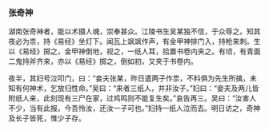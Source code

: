 <script type="text/javascript">
    var head = document.getElementsByTagName('head')[0];
    cssURL = '/public/article_1.css';
    linkTag = document.createElement('link');
    linkTag.href = cssURL;
    linkTag.setAttribute('type','text/css');
    linkTag.setAttribute('rel','stylesheet');
    head.appendChild(linkTag);
</script>
### 张奇神

湖南张奇神者，能以术摄人魂，崇奉甚众。江陵书生吴某独不信，于众辱之。知其夜必为祟，持《易经》坐灯下。闻瓦上飒飒作声，有金甲神排门入，持枪来刺。生以《易经》掷之，金甲神倒地，视之，一纸人耳，拾置书卷内夹之。有顷，有青面二鬼持斧齐来，亦以《易经》掷之，倒如初，又夹于书卷内。

夜半，其妇号泣叩门，曰：“妾夫张某，昨日遣两子作祟，不料俱为先生所擒，未知有何神术，乞放归性命。”吴曰：“来者三纸人，并非汝子。”妇曰：“妾夫及两儿皆附纸人来，此刻现有三尸在家，过鸡鸣则不能复生矣。”哀告再三。吴曰：“汝害人不少，当有此报。今吾怜汝，还汝一子可也。”妇持一纸人泣而去。明日访之，奇神及长子皆死，惟少子存。

